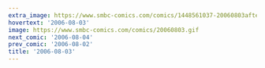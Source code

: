 ```yaml
---
extra_image: https://www.smbc-comics.com/comics/1448561037-20060803after.png
hovertext: '2006-08-03'
image: https://www.smbc-comics.com/comics/20060803.gif
next_comic: '2006-08-04'
prev_comic: '2006-08-02'
title: '2006-08-03'
---
```


